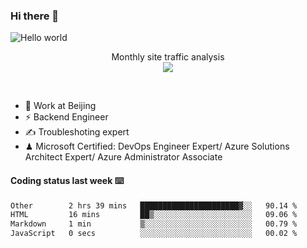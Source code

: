 ### Hi there 👋

<img src="https://raw.githubusercontent.com/sagar-viradiya/sagar-viradiya/master/resources/banner.png" alt="Hello world">
<p align="center"> 
 Monthly site traffic analysis <br/>
  <img src="https://profile-counter.glitch.me/youszoe/count.svg" />
</p>
<br/>

- 🍻 Work at Beijing 
- ⚡ Backend Engineer
- ✍️ Troubleshoting expert
- ♟  Microsoft Certified: DevOps Engineer Expert/ Azure Solutions Architect Expert/ Azure Administrator Associate

#### Coding status last week ⌨️

<!--START_SECTION:waka-->

```txt
Other        2 hrs 39 mins   ██████████████████████▓░░   90.14 %
HTML         16 mins         ██▒░░░░░░░░░░░░░░░░░░░░░░   09.06 %
Markdown     1 min           ▒░░░░░░░░░░░░░░░░░░░░░░░░   00.79 %
JavaScript   0 secs          ░░░░░░░░░░░░░░░░░░░░░░░░░   00.02 %
```

<!--END_SECTION:waka-->

<br/>
<center><img src="http://ghchart.rshah.org/409ba5/yousazoe" alt="" /></center>



